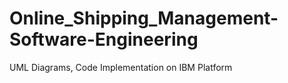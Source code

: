# Online_Shipping_Management-Software-Engineering

UML Diagrams, Code Implementation on IBM Platform

